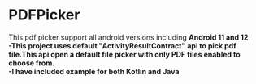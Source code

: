 # PDFPicker
This pdf picker support all android versions including <b> Android 11 and 12 <b> <br>
-This project uses default "ActivityResultContract" api to pick pdf file.This api open a default file picker with only PDF files enabled to choose from. <br>
-I have included example for both Kotlin and Java

